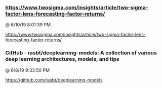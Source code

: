 ﻿

### https://www.twosigma.com/insights/article/two-sigma-factor-lens-forecasting-factor-returns/
@ 6/10/19 8:01:39 PM

https://www.twosigma.com/insights/article/two-sigma-factor-lens-forecasting-factor-returns/




### GitHub - rasbt/deeplearning-models: A collection of various deep learning architectures, models, and tips
@ 6/8/19 9:33:50 PM

https://github.com/rasbt/deeplearning-models


